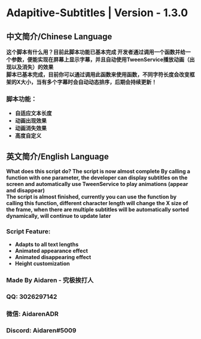 # Adapitive-Subtitles | Version - 1.3.0

## 中文简介/Chinese Language
**这个脚本有什么用？目前此脚本功能已基本完成 
开发者通过调用一个函数并给一个参数，便能实现在屏幕上显示字幕，并且自动使用TweenService播放动画（出现以及消失）的效果  
脚本已基本完成，目前你可以通过调用此函数来使用函数，不同字符长度会改变框架的X大小，当有多个字幕时会自动动态排序，后期会持续更新！**
### **脚本功能：**
* **自适应文本长度**
* **动画出现效果**
* **动画消失效果**
* **高度自定义**

## 英文简介/English Language
**What does this script do? The script is now almost complete 
By calling a function with one parameter, the developer can display subtitles on the screen and automatically use TweenService to play animations (appear and disappear)  
The script is almost finished, currently you can use the function by calling this function, different character length will change the X size of the frame, when there are multiple subtitles will be automatically sorted dynamically, will continue to update later**
### **Script Feature:**
* **Adapts to all text lengths**
* **Animated appearance effect**
* **Animated disappearing effect**
* **Height customization**

### **Made By Aidaren - 究极挨打人**
### **QQ: 3026297142**
### **微信: AidarenADR**
### **Discord: Aidaren#5009**
